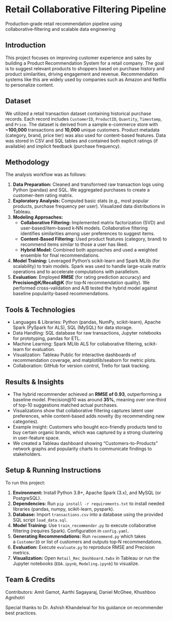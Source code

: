 # Retail Collaborative Filtering Pipeline
Production‑grade retail recommendation pipeline using collaborative‑filtering and scalable data engineering

## Introduction

This project focuses on improving customer experience and sales by building a Product Recommendation System for a retail company. The goal is to suggest relevant products to shoppers based on purchase history and product similarities, driving engagement and revenue. Recommendation systems like this are widely used by companies such as Amazon and Netflix to personalize content.

## Dataset

We utilized a retail transaction dataset containing historical purchase records. Each record includes `CustomerID`, `ProductID`, `Quantity`, `Timestamp`, and `Price`. The dataset is derived from a sample e-commerce store with **~100,000** transactions and **10,000** unique customers. Product metadata (category, brand, price tier) was also used for content-based features. Data was stored in CSV and SQL tables and contained both explicit ratings (if available) and implicit feedback (purchase frequency).

## Methodology

The analysis workflow was as follows:

1. **Data Preparation:** Cleaned and transformed raw transaction logs using Python (pandas) and SQL. We aggregated purchases to create a customer-item rating matrix.  
2. **Exploratory Analysis:** Computed basic stats (e.g., most popular products, purchase frequency per user). Visualized data distributions in Tableau.  
3. **Modeling Approaches:**  
   - **Collaborative Filtering:** Implemented matrix factorization (SVD) and user-based/item-based k‑NN models. Collaborative filtering identifies similarities among user preferences to suggest items.  
   - **Content-Based Filtering:** Used product features (category, brand) to recommend items similar to those a user has liked.  
   - **Hybrid Model:** Combined both approaches and used a weighted ensemble for final recommendations.  
4. **Model Training:** Leveraged Python’s scikit-learn and Spark MLlib (for scalability) to train models. Spark was used to handle large-scale matrix operations and to accelerate computations with parallelism.  
5. **Evaluation:** Employed **RMSE** (for rating prediction accuracy) and **Precision@K/Recall@K** (for top‑N recommendation quality). We performed cross-validation and A/B tested the hybrid model against baseline popularity-based recommendations.

## Tools & Technologies

- Languages & Libraries: Python (pandas, NumPy, scikit-learn), Apache Spark (PySpark for ALS), SQL (MySQL) for data storage.
- Data Handling: SQL database for raw transactions, Jupyter notebooks for prototyping, pandas for ETL.
- Machine Learning: Spark MLlib ALS for collaborative filtering, scikit-learn for evaluation.
- Visualization: Tableau Public for interactive dashboards of recommendation coverage, and matplotlib/seaborn for metric plots.
- Collaboration: GitHub for version control, Trello for task tracking.

## Results & Insights

- The hybrid recommender achieved an **RMSE of 0.93**, outperforming a baseline model. Precision@10 was around **35%**, meaning over one-third of top-10 suggestions matched actual purchases.
- Visualizations show that collaborative filtering captures latent user preferences, while content-based adds novelty (by recommending new categories).
- Example insight: Customers who bought eco-friendly products tend to buy certain organic brands, which was captured by a strong clustering in user-feature space.
- We created a Tableau dashboard showing “Customers-to-Products” network graphs and popularity charts to communicate findings to stakeholders.

## Setup & Running Instructions

To run this project:

1. **Environment:** Install Python 3.8+, Apache Spark (3.x), and MySQL (or PostgreSQL).  
2. **Dependencies:** Run `pip install -r requirements.txt` to install needed libraries (pandas, numpy, scikit-learn, pyspark).  
3. **Database:** Import `transactions.csv` into a database using the provided SQL script `load_data.sql`.  
4. **Model Training:** Use `train_recommender.py` to execute collaborative filtering (requires Spark). Configuration in `config.yaml`.  
5. **Generating Recommendations:** Run `recommend.py` which takes a `CustomerID` or list of customers and outputs top‑N recommendations.  
6. **Evaluation:** Execute `evaluate.py` to reproduce RMSE and Precision metrics.  
7. **Visualization:** Open `Retail_Rec_Dashboard.twbx` in Tableau or run the Jupyter notebooks (`EDA.ipynb`, `Modeling.ipynb`) to visualize.


## Team & Credits

Contributors: Amit Gamot, Aarthi Sagayaraj, Daniel McGhee, Khushboo Agnihotri

Special thanks to Dr. Ashish Khandelwal for his guidance on recommender best practices.
